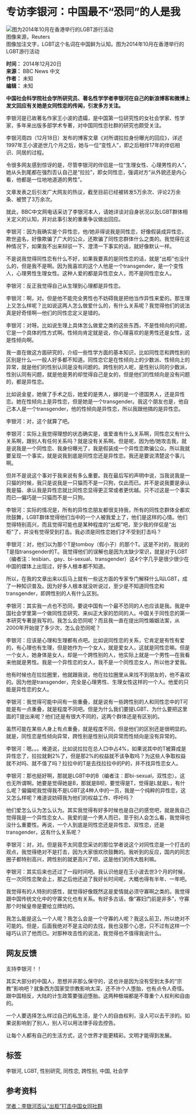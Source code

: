 # 专访李银河：中国最不“恐同”的人是我

![图为2014年10月在香港举行的LGBT游行活动](https://ichef.bbci.co.uk/ace/ws/640/amz/worldservice/live/assets/images/2014/12/20/141220105616_hk_lgbt_flag_512x288_reuters.jpg.webp)  
图像来源，Reuters  
图像加注文字，LGBT这个名词在中国鲜为认知。图为2014年10月在香港举行的LGBT游行活动

**时间：** 2014年12月20日  
**来源：** BBC News 中文  
**作者：** 未知  
**编辑：** 未知  

**中国社会科学院社会学所研究员、著名性学学者李银河在自己的新浪博客和微博上发文回应有关她是女同性恋的传闻，引发多方关注。**

李银河是已故著名作家王小波的遗孀，是中国第一位研究性的女社会学家、性学家，多年来出版多部学术专著，对中国同性恋社群的研究也颇受关注。

李银河周四（12月18日）发布的博客文章《对所谓拉拉身份曝光的回应》，详述1997年王小波逝世几个月之后，她与一位“变性人”，即之后相伴17年的伴侣相识、同居的过程。

令很多网友感到惊讶的是，尽管李银河的伴侣是一位“生理女性、心理男性的人”，她从头到尾都在强烈否认自己是“拉拉”，即女同性恋，强调对方“从外貌还是内心看，他都是一位地地道道的男性”。

文章发表之后引发广大网友的热议，截至目前已经被转发5万余次、评论2万余条、被赞了3万余次。

就此，BBC中文网电话采访了李银河本人，请她详谈对自身状况以及LGBT群体相关定义的认知，并对此事引发的重重争议做出回应。

李银河：因为我确实是个异性恋，他/她非得说我是同性恋，好像假装成异性恋，欺世盗名，好像欺骗了广大的公众，还欺骗了同性恋群体什么之类的。我觉得在这种情况下，如果我不出来辩驳一下、澄清一下事实的话，就好像默认一样。

不是说我觉得同性恋有什么不好，如果我要真的是同性恋的话，就是“出柜”也没什么的，但是我不是啊。因为我喜欢的这个人他是一个transgender，是一个变性人，心理男性生理女性。这种人爱的都是异性恋女人，而不是同性恋女人。

李银河：反正我觉得自己从生理到心理都是异性恋。

李银河：啊，对。但是他不能完全男性也不妨碍我是把他当作异性来爱的。那生理上又怎么样呢？比如说这两人怎么做爱什么的，有什么关系呢？我觉得他们的说法真是好奇怪啊—他们的同性恋定义是错的。

李银河：对呀。比如说生理上具体怎么做爱之类的这些东西，不是性倾向的问题，它是一个具体的性方式啊。性倾向肯定就是说，你心理喜欢的是男性还是女性，这是性倾向啊。

我一直在做这方面研究的，介绍一些性学方面的基本知识，比如同性恋和跨性别的区别是什么—一般人好多都不知道。同性恋它是在性倾向上的少数派、性倾向上的异常，就是他们的性别认同是没有问题的。跨性别的人呢，是性别认同的少数派，性别认同有问题，就是他是男的却觉得自己是女的，但是他们的性倾向是没有问题的，都是异性恋。

比如说金星，她做了手术之后，她爱的是男人，嫁的是一个德国男人，还是异性恋。她在性倾向上是异性恋，但是她是一个transgender。我这个朋友也是，他自己本人是一个transgender，他的性倾向是异性恋，所以我跟他搞的是异性恋。

李银河：对，这个就算了吧。

李银河：实际上我觉得理想的状态确实是，谁爱谁有什么关系啊，同性恋又有什么关系啊，跟别人有任何关系吗？就是没有关系啊。但是呢，因为他/她攻击我，就是说我是一个同性恋、我身份曝光了，我是假装成一个异性恋欺骗公众。所以我就要呈现一个事实，就是说我到底是同性恋还是异性恋。我还是要说清楚这个事儿啊。

但并不是说这个事对于我来说有多么重要。我在最后写的声明中说，当我说我是一只猫的时候，我只是说我是一只猫而不是一只狗，仅此而已。并不是说我要是承认我是猫、承认我是异性恋就比同性恋显得更正常或者更优越。只不过这是一个事实而已—偏巧是一只猫而不是一只狗。

李银河：实际的情况是，所有的异性恋朋友都很支持我，所有的同性恋群体全都欢欣鼓舞，LGBT群体觉得他们当中的一个人被我爱上了，他们是这样的心情。他们觉得特别高兴，而且觉得可能也是某种程度的“出柜”吧，至少我的伴侣是“出柜”了，并没有觉得受到打击。我必须是同性恋她们才不受到打击吗？

李银河：对，他们以为那个T是tomboy（假小子）的那个T。这是不对的，我说的T是指transgender的T。我觉得他们的误解也是因为太缺少常识，就是对于LGBT（编者注：lesbian、gay、bi-sexual、transgender）这4个字几乎是很少很少在中国的媒体上出现过，好多人根本都不知道。

所以，在我的文章出来以后马上就有一些这方面的专家专门解释什么叫LGBT，成了一种知识普及。因为好多人根本就没听说过，至少是不知道同性恋和transgender，即跨性别的人有什么区别。

李银河：其实我一点也不恐同，要说中国有一个最不恐同的人也应该是我。我是中国社会学里第一个做同性恋研究、来纠正大家的恐同的人。中国关于同性恋的第一本研究专著是我写的。我怎么会恐同呢？而且我一直在提出同性婚姻法案，从2000年开始提了多少次，怎么会恐同呢？

李银河：应该是心理和生理都有点吧。比如说同性恋的关系，它肯定是有性有爱的，有心理也有生理，但是她作为一个女人，就是爱女人，这就是同性恋嘛。但是一个女人，她身体是女人，却是一个跨性别的人，他实际上就是一个男性—在我看来他就是男性。我是一个异性恋的女人，我不是一个同性恋女人，所以他才爱我。

他有时候也在拉拉圈里，他就跟我说，他在拉拉圈里从来找不到朋友的，他不喜欢的。因为他是transgender，完全是心理男性、生理女性这样的一个人。他爱的只能是异性恋的女人。

李银河：我觉得可能中间有一些重叠，就是说有一些跨性别的人和同性恋中的T可能是有一点重叠，就是程度不同吧。但是为什么我们要提LGBT、为什么要把这里面的T提出来呢？他们还是有很大不同的，这两个群体还是有区别的。

虽然可能在某些人身上有点重叠，就是程度不同，但是他们的区别还是很明显的。就是，同性恋是性倾向异常，跨性别是性别认同异常而性倾向是没有异常的。

李银河：嗯。。。难道说，比如说拉拉在总人口中占4%，如果说其中的T被算成是异性恋了，拉拉就剩2%了，但是那2%的权益就不该争取吗？为这些人争取权益就不对吗、就不值了吗？拉拉中的T是去找拉拉中的P的，并不找异性恋女人。

李银河：那也挺好啊，那就是LGBT中的B（编者注：即bi-sexual，双性恋）。这也无所谓啊。她要是觉得她是B，那就是B呗，要觉得是T，觉得是L就是L，有什么呢？偏偏呢我觉得我不是LGBT这4种人中的一员，我是一个纯粹的异性恋，这又怎么样呢？难道说妨碍我为他们的权益工作、呼吁吗？

他们爱怎么认为怎么认为。其实我觉得有好多时候也是自己的感觉吧，就是我自己觉得我是一个异性恋女人、我爱的是一个男人而已，至于别人会怎么看，我觉得也没什么重要性。再说，一个人到底是同性恋还是异性恋、双性恋，还是transgender，这有什么关系呢？

李银河：对，对。但是我不太同意您采访的那位学者说这个对同性恋是一个打击的观点，我觉得绝对不是打击，因为大家很欢欣鼓舞的。我听到的反应，国内的同志圈子都特别高兴，跨性别的就更高兴了呗，这是他们的伟大胜利嘛。

李银河：其实后来也还过了一段时间吧。我认识他是在王小波去世3个月的时候，在一次同性恋聚会上，那之后他还追了我好长时间呢，大概也得有半年、一年吧。

我觉得有的人特别的感性，就觉得好像既然这是爱情就必须守寡啊之类的。我觉得跟中国传统文化中的守寡文化也有关系。有好多古话，像“寡妇门前是非多”，守寡那个时候皇帝是要给立牌坊的。

我怎么能是这么一个人呢？我怎么会是一个守寡的人呢？我这么前卫，所以绝对不可能的。但是，后面我绝对不是主动的去找，我也没那个心思，只不过有这样一个碰巧认识了他而已。对那种攻击性的说法，我觉得也不值得我说什么。

## 网友反馈

支持李银河！！

其实大部分的中国人，思想并非那么保守的，这也许是因为没有受到太多的“宗教”影响吧？就象西方国家受宗教影响太深，还不许个人堕胎，也有点令人奇怪。跟中国相反，大陆的计生政策要强迫堕胎。这两种极端都是不尊重个人权利和自由的。

一个人要选择怎么样过自己的私生活，是个人的自由权利，没人可以去干涉的。如果说影响到了别人，别人可以用法律手段去控告。

让每个人都有自己的生活方式，这个世界才能更精彩。文明才能得到发展。 

## 标签
李银河, LGBT, 性别研究, 同性恋, 跨性别, 中国, 社会学

## 参考资料
[学者：李银河否认“出柜”打击中国女同社群](https://www.bbc.com/zhongwen/simp/china/2014/12/141219_liyinhe_liujieyu_iv)